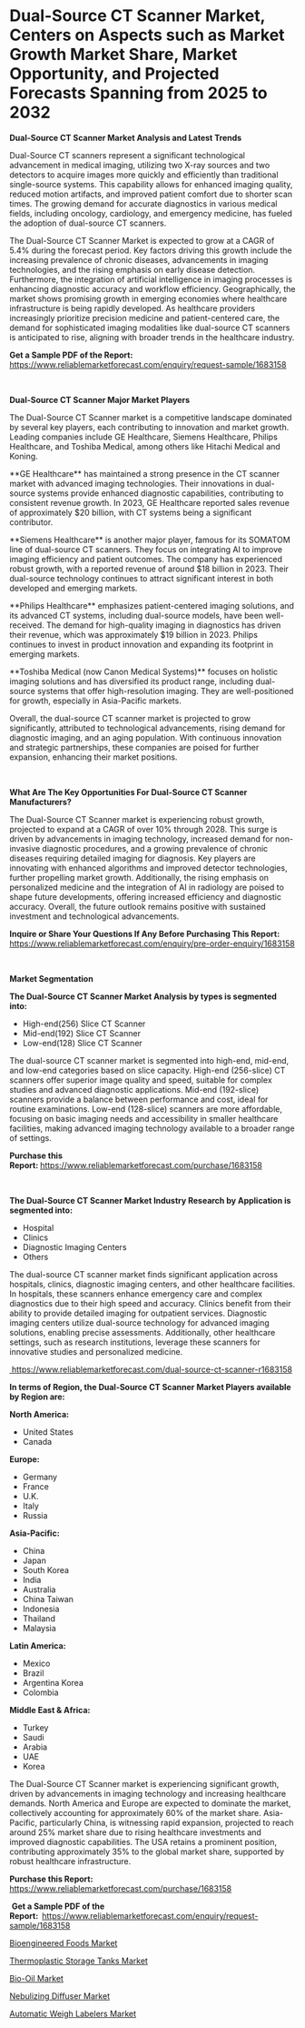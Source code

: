 <p><h1>Dual-Source CT Scanner Market, Centers on Aspects such as Market Growth Market Share, Market Opportunity, and Projected Forecasts Spanning from 2025 to 2032</h1></p><p><strong>Dual-Source CT Scanner Market Analysis and Latest Trends</strong></p>
<p><p>Dual-Source CT scanners represent a significant technological advancement in medical imaging, utilizing two X-ray sources and two detectors to acquire images more quickly and efficiently than traditional single-source systems. This capability allows for enhanced imaging quality, reduced motion artifacts, and improved patient comfort due to shorter scan times. The growing demand for accurate diagnostics in various medical fields, including oncology, cardiology, and emergency medicine, has fueled the adoption of dual-source CT scanners.</p><p>The Dual-Source CT Scanner Market is expected to grow at a CAGR of 5.4% during the forecast period. Key factors driving this growth include the increasing prevalence of chronic diseases, advancements in imaging technologies, and the rising emphasis on early disease detection. Furthermore, the integration of artificial intelligence in imaging processes is enhancing diagnostic accuracy and workflow efficiency. Geographically, the market shows promising growth in emerging economies where healthcare infrastructure is being rapidly developed. As healthcare providers increasingly prioritize precision medicine and patient-centered care, the demand for sophisticated imaging modalities like dual-source CT scanners is anticipated to rise, aligning with broader trends in the healthcare industry.</p></p>
<p><strong>Get a Sample PDF of the Report:&nbsp;</strong> <a href="https://www.reliablemarketforecast.com/enquiry/request-sample/1683158?utm_campaign=1890&utm_medium=2&utm_source=Github&utm_content=ia&utm_term=26032025&utm_id=dual-source-ct-scanner">https://www.reliablemarketforecast.com/enquiry/request-sample/1683158</a></p>
<p>&nbsp;</p>
<p><strong>Dual-Source CT Scanner Major Market Players</strong></p>
<p><p>The Dual-Source CT Scanner market is a competitive landscape dominated by several key players, each contributing to innovation and market growth. Leading companies include GE Healthcare, Siemens Healthcare, Philips Healthcare, and Toshiba Medical, among others like Hitachi Medical and Koning. </p><p>**GE Healthcare** has maintained a strong presence in the CT scanner market with advanced imaging technologies. Their innovations in dual-source systems provide enhanced diagnostic capabilities, contributing to consistent revenue growth. In 2023, GE Healthcare reported sales revenue of approximately $20 billion, with CT systems being a significant contributor.</p><p>**Siemens Healthcare** is another major player, famous for its SOMATOM line of dual-source CT scanners. They focus on integrating AI to improve imaging efficiency and patient outcomes. The company has experienced robust growth, with a reported revenue of around $18 billion in 2023. Their dual-source technology continues to attract significant interest in both developed and emerging markets.</p><p>**Philips Healthcare** emphasizes patient-centered imaging solutions, and its advanced CT systems, including dual-source models, have been well-received. The demand for high-quality imaging in diagnostics has driven their revenue, which was approximately $19 billion in 2023. Philips continues to invest in product innovation and expanding its footprint in emerging markets.</p><p>**Toshiba Medical (now Canon Medical Systems)** focuses on holistic imaging solutions and has diversified its product range, including dual-source systems that offer high-resolution imaging. They are well-positioned for growth, especially in Asia-Pacific markets.</p><p>Overall, the dual-source CT scanner market is projected to grow significantly, attributed to technological advancements, rising demand for diagnostic imaging, and an aging population. With continuous innovation and strategic partnerships, these companies are poised for further expansion, enhancing their market positions.</p></p>
<p>&nbsp;</p>
<p><strong>What Are The Key Opportunities For Dual-Source CT Scanner Manufacturers?</strong></p>
<p><p>The Dual-Source CT Scanner market is experiencing robust growth, projected to expand at a CAGR of over 10% through 2028. This surge is driven by advancements in imaging technology, increased demand for non-invasive diagnostic procedures, and a growing prevalence of chronic diseases requiring detailed imaging for diagnosis. Key players are innovating with enhanced algorithms and improved detector technologies, further propelling market growth. Additionally, the rising emphasis on personalized medicine and the integration of AI in radiology are poised to shape future developments, offering increased efficiency and diagnostic accuracy. Overall, the future outlook remains positive with sustained investment and technological advancements.</p></p>
<p><strong>Inquire or Share Your Questions If Any Before Purchasing This Report:</strong> <a href="https://www.reliablemarketforecast.com/enquiry/pre-order-enquiry/1683158?utm_campaign=1890&utm_medium=2&utm_source=Github&utm_content=ia&utm_term=26032025&utm_id=dual-source-ct-scanner">https://www.reliablemarketforecast.com/enquiry/pre-order-enquiry/1683158</a></p>
<p>&nbsp;</p>
<p><strong>Market Segmentation</strong></p>
<p><strong>The Dual-Source CT Scanner Market Analysis by types is segmented into:</strong></p>
<p><ul><li>High-end(256) Slice CT Scanner</li><li>Mid-end(192) Slice CT Scanner</li><li>Low-end(128) Slice CT Scanner</li></ul></p>
<p><p>The dual-source CT scanner market is segmented into high-end, mid-end, and low-end categories based on slice capacity. High-end (256-slice) CT scanners offer superior image quality and speed, suitable for complex studies and advanced diagnostic applications. Mid-end (192-slice) scanners provide a balance between performance and cost, ideal for routine examinations. Low-end (128-slice) scanners are more affordable, focusing on basic imaging needs and accessibility in smaller healthcare facilities, making advanced imaging technology available to a broader range of settings.</p></p>
<p><strong>Purchase this Report:&nbsp;</strong><a href="https://www.reliablemarketforecast.com/purchase/1683158?utm_campaign=1890&utm_medium=2&utm_source=Github&utm_content=ia&utm_term=26032025&utm_id=dual-source-ct-scanner">https://www.reliablemarketforecast.com/purchase/1683158</a></p>
<p>&nbsp;</p>
<p><strong>The Dual-Source CT Scanner Market Industry Research by Application is segmented into:</strong></p>
<p><ul><li>Hospital</li><li>Clinics</li><li>Diagnostic Imaging Centers</li><li>Others</li></ul></p>
<p><p>The dual-source CT scanner market finds significant application across hospitals, clinics, diagnostic imaging centers, and other healthcare facilities. In hospitals, these scanners enhance emergency care and complex diagnostics due to their high speed and accuracy. Clinics benefit from their ability to provide detailed imaging for outpatient services. Diagnostic imaging centers utilize dual-source technology for advanced imaging solutions, enabling precise assessments. Additionally, other healthcare settings, such as research institutions, leverage these scanners for innovative studies and personalized medicine.</p></p>
<p><a href="https://www.reliablemarketforecast.com/dual-source-ct-scanner-r1683158?utm_campaign=1890&utm_medium=2&utm_source=Github&utm_content=ia&utm_term=26032025&utm_id=dual-source-ct-scanner">&nbsp;https://www.reliablemarketforecast.com/dual-source-ct-scanner-r1683158</a></p>
<p><strong>In terms of Region, the Dual-Source CT Scanner Market Players available by Region are:</strong></p>
<p>
    <p> <strong> North America: </strong>
        <ul>
            <li>United States</li>
            <li>Canada</li>
        </ul>
        </p> 
    <p> <strong> Europe: </strong>
        <ul>
            <li>Germany</li>
            <li>France</li>
            <li>U.K.</li>
            <li>Italy</li>
            <li>Russia</li>
        </ul>
        </p> 
    <p> <strong> Asia-Pacific: </strong>
        <ul>
            <li>China</li>
            <li>Japan</li>
            <li>South Korea</li>
            <li>India</li>
            <li>Australia</li>
            <li>China Taiwan</li>
            <li>Indonesia</li>
            <li>Thailand</li>
            <li>Malaysia</li>
        </ul>
        </p> 
    <p> <strong> Latin America: </strong>
        <ul>
            <li>Mexico</li>
            <li>Brazil</li>
            <li>Argentina Korea</li>
            <li>Colombia</li>
        </ul>
        </p> 
    <p> <strong> Middle East & Africa: </strong>
        <ul>
            <li>Turkey</li>
            <li>Saudi</li>
            <li>Arabia</li>
            <li>UAE</li>
            <li>Korea</li>
        </ul>
    </p>
    </p>
<p><p>The Dual-Source CT Scanner market is experiencing significant growth, driven by advancements in imaging technology and increasing healthcare demands. North America and Europe are expected to dominate the market, collectively accounting for approximately 60% of the market share. Asia-Pacific, particularly China, is witnessing rapid expansion, projected to reach around 25% market share due to rising healthcare investments and improved diagnostic capabilities. The USA retains a prominent position, contributing approximately 35% to the global market share, supported by robust healthcare infrastructure.</p></p>
<p><strong>Purchase this Report: </strong><a href="https://www.reliablemarketforecast.com/purchase/1683158?utm_campaign=1890&utm_medium=2&utm_source=Github&utm_content=ia&utm_term=26032025&utm_id=dual-source-ct-scanner">https://www.reliablemarketforecast.com/purchase/1683158</a></p>
<p>&nbsp;<strong>Get a Sample PDF of the Report:&nbsp;&nbsp;</strong><a href="https://www.reliablemarketforecast.com/enquiry/request-sample/1683158?utm_campaign=1890&utm_medium=2&utm_source=Github&utm_content=ia&utm_term=26032025&utm_id=dual-source-ct-scanner">https://www.reliablemarketforecast.com/enquiry/request-sample/1683158</a></p>
<p><strong></strong></p>
<p><p><a href="https://github.com/lelahokendo/Market-Research-Report-List-1/blob/main/bioengineered-foods-market.md?utm_campaign=1890&utm_medium=2&utm_source=Github&utm_content=ia&utm_term=26032025&utm_id=dual-source-ct-scanner">Bioengineered Foods Market</a></p><p><a href="https://github.com/eskelimaksic/Market-Research-Report-List-1/blob/main/thermoplastic-storage-tanks-market.md?utm_campaign=1890&utm_medium=2&utm_source=Github&utm_content=ia&utm_term=26032025&utm_id=dual-source-ct-scanner">Thermoplastic Storage Tanks Market</a></p><p><a href="https://github.com/wantadhagino/Market-Research-Report-List-1/blob/main/bio-oil-market.md?utm_campaign=1890&utm_medium=2&utm_source=Github&utm_content=ia&utm_term=26032025&utm_id=dual-source-ct-scanner">Bio-Oil Market</a></p><p><a href="https://github.com/vestadjogile/Market-Research-Report-List-1/blob/main/nebulizing-diffuser-market.md?utm_campaign=1890&utm_medium=2&utm_source=Github&utm_content=ia&utm_term=26032025&utm_id=dual-source-ct-scanner">Nebulizing Diffuser Market</a></p><p><a href="https://github.com/gogashopkewy/Market-Research-Report-List-1/blob/main/automatic-weigh-labelers-market.md?utm_campaign=1890&utm_medium=2&utm_source=Github&utm_content=ia&utm_term=26032025&utm_id=dual-source-ct-scanner">Automatic Weigh Labelers Market</a></p></p>
